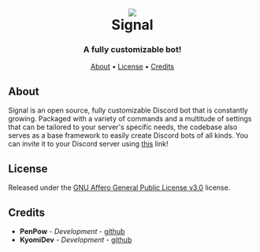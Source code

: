 <h1 align="center">
  <br>
  <a href="https://github.com/PenPow"><img src="https://ss.penpow.dev/i/hLgRUO.png"></a>
  <br>
  Signal
  <br>
</h1>

<h3 align=center>A fully customizable bot!</a></h3>

<p align="center">
  <a href="#about">About</a>
  •
  <a href="#license">License</a>
  •
  <a href="#credits">Credits</a>
</p>

## About

Signal is an open source, fully customizable Discord bot that is constantly growing. Packaged with a variety of commands and a multitude of settings that can be tailored to your server's specific needs, the codebase also serves as a base framework to easily create Discord bots of all kinds. You can invite it to your Discord server using [this](https://discord.com/oauth2/authorize?client_id=789809995478597642&scope=bot&permissions=498330710) link!

## License

Released under the [GNU Affero General Public License v3.0](https://www.gnu.org/licenses/agpl-3.0.en.html) license.

## Credits

* **PenPow** - *Development* - [github](https://github.com/PenPow)
* **KyomiDev** - *Development* - [github](https://github.com/KyomiDev)
